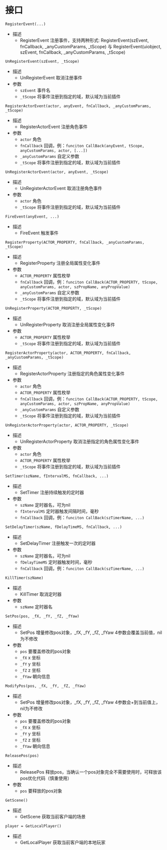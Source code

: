 # 接口
`RegisterEvent(...)`
- 描述
  - RegisterEvent 注册事件，支持两种形式: RegisterEvent(szEvent, fnCallback, _anyCustomParams, _tScope) 与 RegisterEvent(uiobject, szEvent, fnCallback, _anyCustomParams, _tScope)

`UnRegisterEvent(szEvent, _tScope)`
- 描述
  - UnRegisterEvent 取消注册事件
- 参数
  - `szEvent` 事件名
  - `_tScope` 将事件注册到指定的域，默认域为当前插件

`RegisterActorEvent(actor, anyEvent, fnCallback, _anyCustomParams, _tScope)`
- 描述
  - RegisterActorEvent 注册角色事件
- 参数
  - `actor` 角色
  - `fnCallback` 回调，例：`funciton CallBack(anyEvent, tScope, anyCustomParams, actor, [...]) `
  - `_anyCustomParams` 自定义参数
  - `_tScope` 将事件注册到指定的域，默认域为当前插件

`UnRegisterActorEvent(actor, anyEvent, _tScope)`
- 描述
  - UnRegisterActorEvent 取消注册角色事件
- 参数
  - `actor` 角色
  - `_tScope` 将事件注册到指定的域，默认域为当前插件

`FireEvent(anyEvent, ...)`
- 描述
  - FireEvent 触发事件

`RegisterProperty(ACTOR_PROPERTY, fnCallback, _anyCustomParams, _tScope)`
- 描述
  - RegisterProperty 注册全局属性变化事件
- 参数
  - `ACTOR_PROPERTY` 属性枚举
  - `fnCallback` 回调，例：`funciton CallBack(ACTOR_PROPERTY, tScope, anyCustomParams, actor, szPropName, anyPropValue) `
  - `_anyCustomParams` 自定义参数
  - `_tScope` 将事件注册到指定的域，默认域为当前插件

`UnRegisterProperty(ACTOR_PROPERTY, _tScope)`
- 描述
  - UnRegisterProperty 取消注册全局属性变化事件
- 参数
  - `ACTOR_PROPERTY` 属性枚举
  - `_tScope` 将事件注册到指定的域，默认域为当前插件

`RegisterActorProperty(actor, ACTOR_PROPERTY, fnCallback, _anyCustomParams, _tScope)`
- 描述
  - RegisterActorProperty 注册指定的角色属性变化事件
- 参数
  - `actor` 角色
  - `ACTOR_PROPERTY` 属性枚举
  - `fnCallback` 回调，例：`funciton CallBack(ACTOR_PROPERTY, tScope, anyCustomParams, actor, szPropName, anyPropValue) `
  - `_anyCustomParams` 自定义参数
  - `_tScope` 将事件注册到指定的域，默认域为当前插件

`UnRegisterActorProperty(actor, ACTOR_PROPERTY, _tScope)`
- 描述
  - UnRegisterActorProperty 取消注册指定的角色属性变化事件
- 参数
  - `actor` 角色
  - `ACTOR_PROPERTY` 属性枚举
  - `_tScope` 将事件注册到指定的域，默认域为当前插件

`SetTimer(szName, fIntervalMS, fnCallback, ...)`
- 描述
  - SetTimer 注册持续触发的定时器
- 参数
  - `szName` 定时器名，可为nil
  - `fIntervalMS` 定时器触发间隔时间，毫秒
  - `fnCallback` 回调，例：`funciton CallBack(szTimerName, ...) ` 

`SetDelayTimer(szName, fDelayTimeMS, fnCallback, ...)`
- 描述
  - SetDelayTimer 注册触发一次的定时器
- 参数
  - `szName` 定时器名，可为nil
  - `fDelayTimeMS` 定时器触发时间，毫秒
  - `fnCallback` 回调，例：`funciton CallBack(szTimerName, ...) ` 

`KillTimer(szName)`
- 描述
  - KillTimer 取消定时器
- 参数
  - `szName` 定时器名

`SetPos(pos, _fX, _fY, _fZ, _fYaw)`
- 描述
  - SetPos 增量修改pos对象，_fX, _fY, _fZ, _fYaw 4参数会覆盖当前值，nil为不修改
- 参数
  - `pos` 要覆盖修改的pos对象
  - `_fX` x 坐标
  - `_fY` y 坐标
  - `_fZ` z 坐标
  - `_fYaw` 朝向信息

`ModifyPos(pos, _fX, _fY, _fZ, _fYaw)`
- 描述
  - SetPos 增量修改pos对象，_fX, _fY, _fZ, _fYaw 4参数会+到当前值上，nil为不修改
- 参数
  - `pos` 要覆盖修改的pos对象
  - `_fX` x 坐标
  - `_fY` y 坐标
  - `_fZ` z 坐标
  - `_fYaw` 朝向信息

`ReleasePos(pos)`
- 描述
  - ReleasePos 释放pos，当确认一个pos对象完全不需要使用时，可释放该pos优化代码（慎重使用）
- 参数
  - `pos` 要释放的pos对象

`GetScene()`
- 描述
  - GetScene 获取当前客户端的场景

`player = GetLocalPlayer()`
- 描述
  - GetLocalPlayer 获取当前客户端的本地玩家

